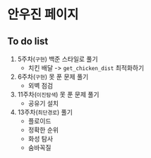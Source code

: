 # 안우진 페이지

## To do list

1. 5주차(`구현`) 백준 스타일로 풀기
   - 치킨 배달 -> `get_chicken_dist` 최적화하기
2. 6주차(`구현`) 못 푼 문제 풀기
   - 외벽 점검
3. 11주차(`이진탐색`) 못 푼 문제  풀기
   - 공유기 설치
4. 13주차(`최단경로`) 풀기
   - 플로이드
   - 정확한 순위
   - 화성 탐사
   - 숨바꼭질